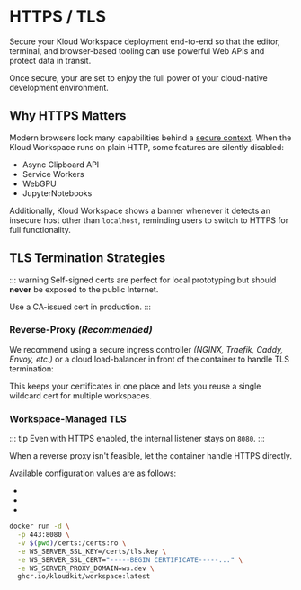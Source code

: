 # HTTPS / TLS

Secure your Kloud Workspace deployment end-to-end so that the editor, terminal, and
browser-based tooling can use powerful Web APIs and protect data in transit.

Once secure, your are set to enjoy the full power of your cloud-native development
environment.

## Why HTTPS Matters

Modern browsers lock many capabilities behind a [secure context][moz].
When the Kloud Workspace runs on plain HTTP, some features are silently disabled:

- Async Clipboard API
- Service Workers
- WebGPU
- JupyterNotebooks

Additionally, Kloud Workspace shows a banner whenever it detects an insecure host other
than `localhost`, reminding users to switch to HTTPS for full functionality.

## TLS Termination Strategies

::: warning
Self-signed certs are perfect for local prototyping but should **never** be exposed to the
public Internet.

Use a CA-issued cert in production.
:::

### Reverse-Proxy *(Recommended)*

We recommend using a secure ingress controller *(NGINX, Traefik, Caddy, Envoy, etc.)* or
a cloud load-balancer in front of the container to handle TLS termination:

This keeps your certificates in one place and lets you reuse a single wildcard cert for
multiple workspaces.

### Workspace-Managed TLS

::: tip
Even with HTTPS enabled, the internal listener stays on `8080`.
:::

When a reverse proxy isn't feasible, let the container handle HTTPS directly.

Available configuration values are as follows:

- <EnvVar group="server" name="ssl_cert" />
- <EnvVar group="server" name="ssl_key" />
- <EnvVar group="server" name="ssl_hosts" />

```sh
docker run -d \
  -p 443:8080 \
  -v $(pwd)/certs:/certs:ro \
  -e WS_SERVER_SSL_KEY=/certs/tls.key \
  -e WS_SERVER_SSL_CERT="-----BEGIN CERTIFICATE-----..." \
  -e WS_SERVER_PROXY_DOMAIN=ws.dev \
  ghcr.io/kloudkit/workspace:latest
```

[moz]: https://developer.mozilla.org/en-US/docs/Web/Security/Secure_Contexts/features_restricted_to_secure_contexts
